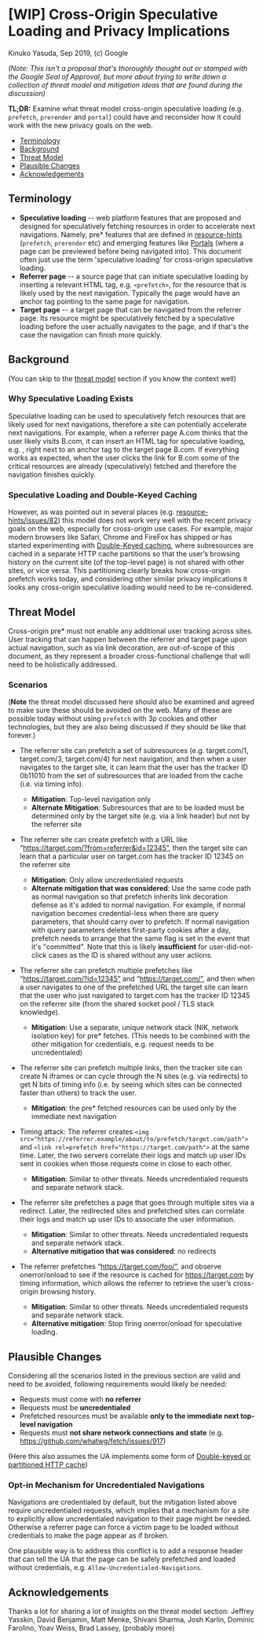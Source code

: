 # [WIP] Cross-Origin Speculative Loading and Privacy Implications

Kinuko Yasuda, Sep 2019, (c) Google

_(Note: This isn't a proposal that's thoroughly thought out or stamped with the Google Seal of Approval, but more about trying to write down a collection of threat model and mitigation ideas that are found during the discussion)_

**TL;DR:** Examine what threat model cross-origin speculative loading (e.g. `prefetch`, `prerender` and `portal`) could have and reconsider how it could work with the new privacy goals on the web.

- [Terminology](#terminology)
- [Background](#background)
- [Threat Model](#threat-model)
- [Plausible Changes](#plausible-changes)
- [Acknowledgements](#acknowledgements)

## Terminology

- **Speculative loading** -- web platform features that are proposed and designed for speculatively fetching resources in order to accelerate next navigations.  Namely, pre* features that are defined in [resource-hints](https://w3c.github.io/resource-hints/) (`prefetch`, `prerender` etc) and emerging features like [Portals](https://github.com/WICG/portals) (where a page can be previewed before being navigated into). This document often just use the term 'speculative loading' for cross-origin speculative loading.
- **Referrer page** -- a source page that can initiate speculative loading by inserting a relevant HTML tag, e.g. `<prefetch>`, for the resource that is likely used by the next navigation.  Typically the page would have an anchor tag pointing to the same page for navigation.
- **Target page** -- a target page that can be navigated from the referrer page.  Its resource might be speculatively fetched by a speculative loading before the user actually navigates to the page, and if that's the case the navigation can finish more quickly.

## Background

(You can skip to the [threat model](#threat-model) section if you know the context well)

### Why Speculative Loading Exists
Speculative loading can be used to speculatively fetch resources that are likely used for next navigations, therefore a site can potentially accelerate next navigations. For example, when a referrer page A.com thinks that the user likely visits B.com, it can insert an HTML tag for speculative loading, e.g. <prefetch>, right next to an anchor tag to the target page B.com. If everything works as expected, when the user clicks the link for B.com some of the critical resources are already (speculatively) fetched and therefore the navigation finishes quickly.

### Speculative Loading and Double-Keyed Caching
However, as was pointed out in several places (e.g. [resource-hints/issues/82](https://github.com/w3c/resource-hints/issues/82)) this model does not work very well with the recent privacy goals on the web, especially for cross-origin use cases. For example, major modern browsers like Safari, Chrome and FireFox has shipped or has started experimenting with [Double-Keyed caching](https://github.com/whatwg/fetch/issues/904), where subresources are cached in a separate HTTP cache partitions so that the user’s browsing history on the current site (of the top-level page) is not shared with other sites, or vice versa. This partitioning clearly breaks how cross-origin prefetch works today, and considering other similar privacy implications it looks any cross-origin speculative loading would need to be re-considered.

## Threat Model

Cross-origin pre* must not enable any additional user tracking across sites.  User tracking that can happen between the referrer and target page upon actual navigation, such as via link decoration, are out-of-scope of this document, as they represent a broader cross-functional challenge that will need to be holistically addressed.

### Scenarios

(**Note** the threat model discussed here should also be examined and agreed to make sure these should be avoided on the web. Many of these are possible today without using `prefetch` with 3p cookies and other technologies, but they are also being discussed if they should be like that forever.)

- The referrer site can prefetch a set of subresources (e.g. target.com/1, target.com/3, target.com/4) for next navigation, and then when a user navigates to the target site, it can learn that the user has the tracker ID 0b11010 from the set of subresources that are loaded from the cache (i.e. via timing info).
  - **Mitigation**: Top-level navigation only
  - **Alternate Mitigation**: Subresources that are to be loaded must be determined only by the target site (e.g. via a link header) but not by the referrer site

- The referrer site can create prefetch with a URL like “https://target.com/?from=referrer&id=12345”, then the target site can learn that a particular user on target.com has the tracker ID 12345 on the referrer site
  - **Mitigation**: Only allow uncredentialed requests
  - **Alternate mitigation that was considered**: Use the same code path as normal navigation so that prefetch inherits link decoration defense as it's added to normal navigation. For example, if normal navigation becomes credential-less when there are query parameters, that should carry over to prefetch. If normal navigation with query parameters deletes first-party cookies after a day, prefetch needs to arrange that the same flag is set in the event that it's "committed". Note that this is likely **insufficient** for user-did-not-click cases as the ID is shared without any user actions.

- The referrer site can prefetch multiple prefetches like “https://target.com/?id=12345” and “https://target.com/”, and then when a user navigates to one of the prefetched URL the target site can learn that the user who just navigated to target.com has the tracker ID 12345 on the referrer site (from the shared socket pool / TLS stack knowledge).
  - **Mitigation**: Use a separate, unique network stack (NIK, network isolation key) for pre* fetches. (This needs to be combined with the other mitigation for credentials, e.g. request needs to be uncredentialed)

- The referrer site can prefetch multiple links, then the tracker site can create N iframes or can cycle through the N sites (e.g. via redirects) to get N bits of timing info (i.e. by seeing which sites can be connected faster than others) to track the user.
  - **Mitigation**: the pre* fetched resources can be used only by the immediate next navigation

 - Timing attack: The referrer creates `<img src="https://referrer.example/about/to/prefetch/target.com/path">` and `<link rel=prefetch href="https://target.com/path">` at the same time. Later, the two servers correlate their logs and match up user IDs sent in cookies when those requests come in close to each other.
   - **Mitigation**: Similar to other threats. Needs uncredentialed requests and separate network stack.

- The referrer site prefetches a page that goes through multiple sites via a redirect. Later, the redirected sites and prefetched sites can correlate their logs and match up user IDs to associate the user information.
  - **Mitigation**: Similar to other threats. Needs uncredentialed requests and separate network stack.
  - **Alternative mitigation that was considered**: no redirects

- The referrer prefetches “https://target.com/foo/”, and observe onerror/onload to see if the resource is cached for https://target.com by timing information, which allows the referrer to retrieve the user’s cross-origin browsing history.
  - **Mitigation**: Similar to other threats. Needs uncredentialed requests and separate network stack.
  - **Alternative mitigation**: Stop firing onerror/onload for speculative loading.

## Plausible Changes

Considering all the scenarios listed in the previous section are valid and need to be avoided, following requirements would likely be needed:

- Requests must come with **no referrer**
- Requests must be **uncredentialed**
- Prefetched resources must be available **only to the immediate next top-level navigation**
- Requests must **not share network connections and state** (e.g. https://github.com/whatwg/fetch/issues/917)

(Here this also assumes the UA implements some form of [Double-keyed or partitioned HTTP cache](https://github.com/whatwg/fetch/issues/904))

### Opt-in Mechanism for Uncredentialed Navigations

Navigations are credentialed by default, but the mitigation listed above require uncredentialed requests, which implies that a mechanism for a site to explicitly allow uncredentialed navigation to their page might be needed.  Otherwise a referrer page can force a victim page to be loaded without credentials to make the page appear as if broken.

One plausible way is to address this conflict is to add a response header that can tell the UA that the page can be safely prefetched and loaded without credentials, e.g. `Allow-Uncredentialed-Navigations`.

## Acknowledgements

Thanks a lot for sharing a lot of insights on the threat model section:
Jeffrey Yasskin, David Benjamin, Matt Menke, Shivani Sharma, Josh Karlin, Dominic Farolino, Yoav Weiss, Brad Lassey, (probably more)
